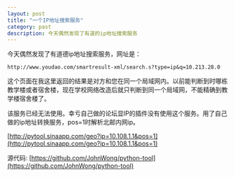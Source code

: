 ```yaml
---
layout: post
title: "一个IP地址搜索服务"
category: past
description: 今天偶然发现了有道的ip地址搜索服务
---
```


今天偶然发现了有道德ip地址搜索服务，网址是：

`http://www.youdao.com/smartresult-xml/search.s?type=ip&q=10.213.28.0`

这个页面在我这里返回的结果是对方和您在同一个局域网内。以前能判断到时哪栋教学楼或者宿舍楼，现在学校网络改造后就只判断到同一个局域网，不能精确到教学楼宿舍楼了。

该服务已经无法使用。幸亏自己做的论坛显IP的插件没有使用这个服务。用了自己做的ip地址转换服务，pos=1时解析北邮内网ip。


[http://pytool.sinaapp.com/geo?ip=10.108.1.1&pos=1](http://pytool.sinaapp.com/geo?ip=10.108.1.1&pos=1)

源代码: [https://github.com/JohnWong/python-tool](https://github.com/JohnWong/python-tool)


